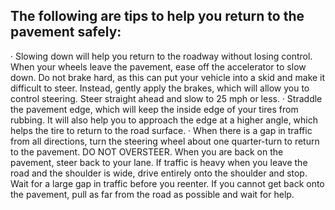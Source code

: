 ## The following are tips to help you return to the pavement safely:
· Slowing down will help you return to the roadway without losing control. When your wheels leave the pavement, ease off the accelerator to slow down. Do not brake hard, as this can put your vehicle into a skid and make it difficult to steer. Instead, gently apply the brakes, which will allow you to control steering. Steer straight ahead and slow to 25 mph or less.
· Straddle the pavement edge, which will keep the inside edge of your tires from rubbing. It will also help you to approach the edge at a higher angle, which helps the tire to return to the road surface.
· When there is a gap in traffic from all directions, turn the steering wheel about one quarter-turn to return to the pavement. DO NOT OVERSTEER. When you are back on the pavement, steer back to your lane. If traffic is heavy when you leave the road and the shoulder is wide, drive entirely onto the shoulder and stop. Wait for a large gap in traffic before you reenter. If you cannot get back onto the pavement, pull as far from the road as possible and wait for help.